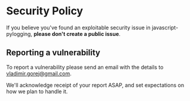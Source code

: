 # Security Policy

If you believe you've found an exploitable security issue in javascript-pylogging,
**please don't create a public issue**.

## Reporting a vulnerability

To report a vulnerability please send an email with the details to [vladimir.gorej@gmail.com](mailto:vladimir.gorej@gmail.com).

We'll acknowledge receipt of your report ASAP, and set expectations on how we plan to handle it.

